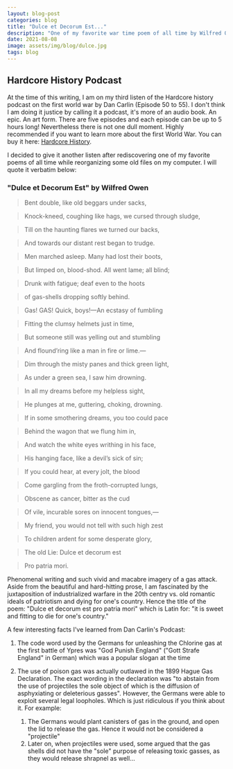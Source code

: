 ```yaml
---
layout: blog-post
categories: blog
title: "Dulce et Decorum Est..."
description: "One of my favorite war time poem of all time by Wilfred Owen"
date: 2021-08-08
image: assets/img/blog/dulce.jpg
tags: blog
---
```



## Hardcore History Podcast
At the time of this writing, I am on my third listen of the Hardcore history podcast on the first world war by Dan Carlin (Episode 50 to 55). I don't think I am doing it justice by calling it a podcast, it's more of an audio book. An epic. An art form. There are five episodes and each episode can be up to 5 hours long! Nevertheless there is not one dull moment. Highly recommended if you want to learn more about the first World War. You can buy it here: [Hardcore History](https://www.dancarlin.com/product/hardcore-history-50-55-blueprint-for-armageddon-series/).

I decided to give it another listen after rediscovering one of my favorite poems of all time while reorganizing some old files on my computer. I will quote it verbatim below:

### "Dulce et Decorum Est" by Wilfred Owen

> Bent double, like old beggars under sacks,

> Knock-kneed, coughing like hags, we cursed through sludge,

> Till on the haunting flares we turned our backs,

> And towards our distant rest began to trudge.

> Men marched asleep. Many had lost their boots,

> But limped on, blood-shod. All went lame; all blind;

> Drunk with fatigue; deaf even to the hoots 

> of gas-shells dropping softly behind.

> Gas! GAS! Quick, boys!—An ecstasy of fumbling

> Fitting the clumsy helmets just in time,

> But someone still was yelling out and stumbling

> And flound’ring like a man in fire or lime.—

> Dim through the misty panes and thick green light,

> As under a green sea, I saw him drowning.

> In all my dreams before my helpless sight,

> He plunges at me, guttering, choking, drowning.

> If in some smothering dreams, you too could pace

> Behind the wagon that we flung him in,

> And watch the white eyes writhing in his face,

> His hanging face, like a devil’s sick of sin;

> If you could hear, at every jolt, the blood

> Come gargling from the froth-corrupted lungs,

> Obscene as cancer, bitter as the cud

> Of vile, incurable sores on innocent tongues,—

> My friend, you would not tell with such high zest

> To children ardent for some desperate glory,

> The old Lie: Dulce et decorum est

> Pro patria mori.


Phenomenal writing and such vivid and macabre imagery of a gas attack. Aside from the beautiful and hard-hitting prose, I am fascinated by the juxtaposition of industrialized warfare in the 20th centry vs. old romantic ideals of patriotism and dying for one's country. Hence the title of the poem: "Dulce et decorum est pro patria mori" which is Latin for: "it is sweet and fitting to die for one's country."

A few interesting facts I've learned from Dan Carlin's Podcast:

1. The code word used by the Germans for unleashing the Chlorine gas at the first battle of Ypres was "God Punish England" ("Gott Strafe England" in German) which was a popular slogan at the time

2. The use of poison gas was actually outlawed in the 1899 Hague Gas Declaration. The exact wording in the declaration was "to abstain from the use of projectiles the sole object of which is the diffusion of asphyxiating or deleterious gasses". However, the Germans were able to exploit several legal loopholes. Which is just ridiculous if you think about it. For example:

    1. The Germans would plant canisters of gas in the ground, and open the lid to release the gas. Hence it would not be considered a "projectile"
    2. Later on, when projectiles were used, some argued that the gas shells did not have the "sole" purpose of releasing toxic gasses, as they would release shrapnel as well...